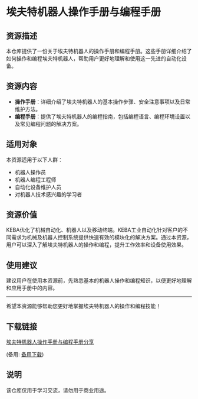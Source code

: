 # 埃夫特机器人操作手册与编程手册

## 资源描述

本仓库提供了一份关于埃夫特机器人的操作手册和编程手册。这些手册详细介绍了如何操作和编程埃夫特机器人，帮助用户更好地理解和使用这一先进的自动化设备。

## 资源内容

- **操作手册**：详细介绍了埃夫特机器人的基本操作步骤、安全注意事项以及日常维护方法。
- **编程手册**：提供了埃夫特机器人的编程指南，包括编程语言、编程环境设置以及常见编程问题的解决方案。

## 适用对象

本资源适用于以下人群：

- 机器人操作员
- 机器人编程工程师
- 自动化设备维护人员
- 对机器人技术感兴趣的学习者

## 资源价值

KEBA优化了机械自动化、机器人以及移动终端。KEBA工业自动化针对客户的不同需求为机械及机器人控制系统提供快速有效的模块化的解决方案。通过本资源，用户可以深入了解埃夫特机器人的操作和编程，提升工作效率和设备使用效果。

## 使用建议

建议用户在使用本资源前，先熟悉基本的机器人操作和编程知识，以便更好地理解和应用手册中的内容。

---

希望本资源能够帮助您更好地掌握埃夫特机器人的操作和编程技能！

## 下载链接
[埃夫特机器人操作手册与编程手册分享](https://pan.quark.cn/s/8b2c893debba) 

(备用: [备用下载](https://pan.baidu.com/s/1xcCJi_qrdsZm2ILOJcEpbw?pwd=1234))

## 说明

该仓库仅用于学习交流，请勿用于商业用途。
